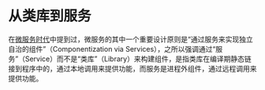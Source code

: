 # 从类库到服务

在[微服务时代](/architecture/architect-history/microservices.html)中提到过，微服务的其中一个重要设计原则是“通过服务来实现独立自治的组件”（Componentization via Services），之所以强调通过“服务”（Service）而不是“类库”（Library）来构建组件，是指类库在编译期静态链接到程序中的，通过本地调用来提供功能，而服务是进程外组件，通过远程调用来提供功能。

